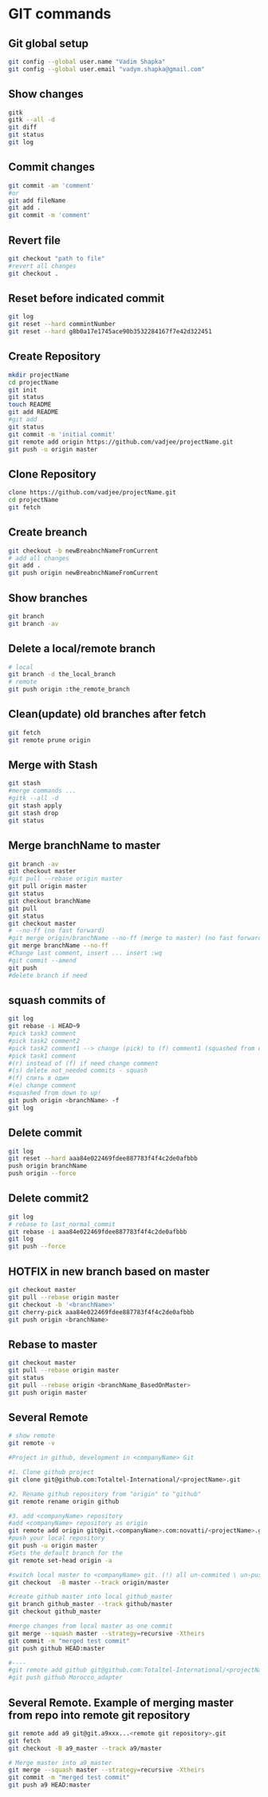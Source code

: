 
GIT commands
=====

Git global setup
-----
```sh
git config --global user.name "Vadim Shapka"
git config --global user.email "vadym.shapka@gmail.com"
```

Show changes
-----
```sh
gitk
gitk --all -d
git diff
git status
git log
```

Commit changes
-----
```sh
git commit -am 'comment'
#or
git add fileName
git add .
git commit -m 'comment'
```

Revert file
-----
```sh
git checkout "path to file"
#revert all changes
git checkout .
```

Reset before indicated commit
-----
```sh
git log
git reset --hard commintNumber
git reset --hard g8b0a17e1745ace90b3532284167f7e42d322451
```
Create Repository
-----
```sh
mkdir projectName
cd projectName
git init
git status
touch README
git add README
#git add .
git status
git commit -m 'initial commit'
git remote add origin https://github.com/vadjee/projectName.git
git push -u origin master
```

Clone Repository
-----
```sh
clone https://github.com/vadjee/projectName.git
cd projectName
git fetch
```

Create breanch
-----
```sh
git checkout -b newBreabnchNameFromCurrent
# add all changes
git add .
git push origin newBreabnchNameFromCurrent
```

Show branches
-----
```sh
git branch
git branch -av	
```

Delete a local/remote branch
-----
```sh
# local
git branch -d the_local_branch
# remote
git push origin :the_remote_branch
```
Clean(update) old branches after fetch
-----
```sh
git fetch
git remote prune origin
```
Merge with Stash
-----
```sh
git stash
#merge commands ...
#gitk --all -d
git stash apply
git stash drop
git status
```

Merge branchName to master
-----
```sh
git branch -av
git checkout master
#git pull --rebase origin master
git pull origin master
git status
git checkout branchName
git pull
git status
git checkout master
# --no-ff (no fast forward)
#git merge origin/branchName --no-ff (merge to master) (no fast forward)
git merge branchName --no-ff
#Change last comment, insert ... insert :wq
#git commit --amend
git push
#delete branch if need
```

squash commits of <task2>
-----
```sh
git log
git rebase -i HEAD~9
#pick task3 comment
#pick task2 comment2
#pick task2 comment1 --> change (pick) to (f) comment1 (squashed from down to up); 
#pick task1 comment
#(r) instead of (f) if need change comment
#(s) delete not_needed commits - squash
#(f) слить в один
#(e) change comment
#squashed from down to up!
git push origin <branchName> -f
git log
```

Delete commit
-----
```sh
git log
git reset --hard aaa84e022469fdee887783f4f4c2de0afbbb
push origin branchName
push origin --force
```

Delete commit2
-----
```sh
git log
# rebase to last_normal_commit
git rebase -i aaa84e022469fdee887783f4f4c2de0afbbb
git log
git push --force
```

HOTFIX in new branch based on master
-----
```sh
git checkout master
git pull --rebase origin master
git checkout -b '<branchName>'
git cherry-pick aaa84e022469fdee887783f4f4c2de0afbbb
git push origin <branchName>
```

Rebase <branchName> to master
-----
```sh
git checkout master
git pull --rebase origin master
git status
git pull --rebase origin <branchName_BasedOnMaster>
git push origin master
```

Several Remote
-----
```sh
# show remote
git remote -v

#Project in github, development in <companyName> Git

#1. Clone github project
git clone git@github.com:Totaltel-International/<projectName>.git

#2. Rename github repository from "origin" to "github"
git remote rename origin github

#3. add <companyName> repository
#add <companyName> repository as origin
git remote add origin git@git.<companyName>.com:novatti/<projectName>.git
#push your local repository
git push -u origin master
#Sets the default branch for the 
git remote set-head origin -a

#switch local master to <companyName> git. (!) all un-commited \ un-pushed changes could be lost
git checkout  -B master --track origin/master

#create github master into local github_master
git branch github_master --track github/master
git checkout github_master 

#merge changes from local master as one commit
git merge --squash master --strategy=recursive -Xtheirs
git commit -m "merged test commit"
git push github HEAD:master

#----
#git remote add github git@github.com:Totaltel-International/<projectName>.git
#git push github Morocco_adapter
```

Several Remote. Example of merging master from <companyName> repo into remote git repository
-----
```sh
git remote add a9 git@git.a9xxx...<remote git repository>.git
git fetch
git checkout -B a9_master --track a9/master

# Merge master into a9_master
git merge --squash master --strategy=recursive -Xtheirs
git commit -m "merged test commit"
git push a9 HEAD:master
```
